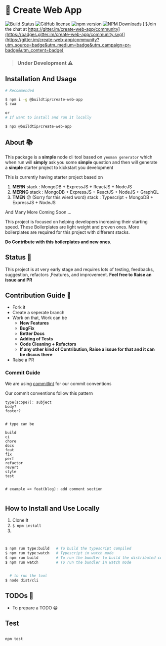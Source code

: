 # :rocket: Create Web App

[![Build Status](https://travis-ci.org/buildtip/create-web-app.svg?branch=master)](https://travis-ci.org/buildtip/create-web-app)
[![GitHub license](https://img.shields.io/github/license/buildtip/create-web-app.svg)](https://github.com/buildtip/create-web-app)
[![npm version](https://badge.fury.io/js/%40buildtip%2Fcreate-web-app.svg)](https://badge.fury.io/js/%40buildtip%2Fcreate-web-app)
[![NPM Downloads](https://img.shields.io/npm/dm/%40buildtip%2Fcreate-web-app.svg?style=flat)](https://www.npmjs.com/package/%40buildtip%2Fcreate-web-app) [![Join the chat at https://gitter.im/create-web-app/community](https://badges.gitter.im/create-web-app/community.svg)](https://gitter.im/create-web-app/community?utm_source=badge&utm_medium=badge&utm_campaign=pr-badge&utm_content=badge)


> ### Under Development :warning:




## Installation And Usage

```bash
# Recommended

$ npm i -g @buildtip/create-web-app
$ cwa

or
# If want to install and run it locally

$ npx @buildtip/create-web-app

```



## About :books:

This package is a **simple** node cli tool based on `yeoman generator` which when run will **simply** ask you some **simple** question and then will generate a **simple** starter project to kickstart you development

This is currently having starter project based on
1. **MERN** stack : MongoDB +  ExpressJS + ReactJS + NodeJS
2. **MERNG** stack :  MongoDB +  ExpressJS + ReactJS + NodeJS + GraphQL
3. **TMEN** :stuck_out_tongue_winking_eye: (Sorry for this wierd word) stack : Typescript +  MongoDB +  ExpressJS + NodeJS

And Many More Coming Soon ...

This project is focused on helping developers increasing their starting speed. These Boilerplates are light weight and proven ones.
More boilerplates are required for this project with different stacks.

**Do Contribute with this boilerplates and new ones.**




## Status :newspaper:

This project is at very early stage and requires lots of testing, feedbacks, suggestion, refactors ,Features, and improvement.
**Feel free to Raise an issue and PR**


## Contribution Guide :wrench:

- Fork it
- Create a seperate branch
- Work on that, Work can be
  - **New Features**
  - **BugFix**
  - **Better Docs**
  - **Adding of Tests**
  - **Code Cleaning + Refactors**
  - **If any other kind of Contribution, Raise a issue for that and it can be discus there**
- Raise a PR


### Commit Guide
We are using [commitlint](https://commitlint.js.org/#/) for our commit conventions

Our commit conventions follow this pattern
```
type(scope?): subject
body?
footer?


# type can be

build
ci
chore
docs
feat
fix
perf
refactor
revert
style
test


# example => feat(blog): add comment section


```




## How to Install and Use Locally

1. Clone It
2. `$ npm install`
3.
```bash


$ npm run type:build   # To build the typescript compiled
$ npm run type:watch   # Typescript in watch mode
$ npm run build        # To run the bundler to build the distributed compatable
$ npm run watch        # To run the bundler in watch mode


  # to run the tool
$ node dist/cli


```


## TODOs :page_facing_up:

- To prepare a TODO :grin:





 ## Test
 ```bash

npm test

```


